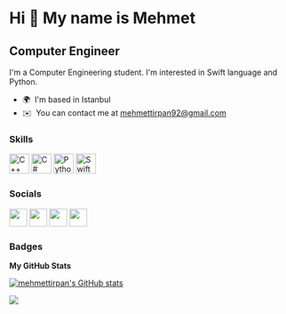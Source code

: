 Hi 👋 My name is Mehmet
=======================

Computer Engineer
-----------------

I'm a Computer Engineering student. I'm interested in Swift language and Python.

* 🌍  I'm based in Istanbul
* ✉️  You can contact me at [mehmettirpan92@gmail.com](mailto:mehmettirpan92@gmail.com)

### Skills

<p align="left">
<a href="https://docs.microsoft.com/en-us/cpp/?view=msvc-170" target="_blank" rel="noreferrer"><img src="https://raw.githubusercontent.com/danielcranney/readme-generator/main/public/icons/skills/cplusplus-colored.svg" width="36" height="36" alt="C++" /></a>
<a href="https://docs.microsoft.com/en-us/dotnet/csharp/" target="_blank" rel="noreferrer"><img src="https://raw.githubusercontent.com/danielcranney/readme-generator/main/public/icons/skills/csharp-colored.svg" width="36" height="36" alt="C#" /></a>
<a href="https://www.python.org/" target="_blank" rel="noreferrer"><img src="https://raw.githubusercontent.com/danielcranney/readme-generator/main/public/icons/skills/python-colored.svg" width="36" height="36" alt="Python" /></a>
<a href="https://developer.apple.com/swift/" target="_blank" rel="noreferrer"><img src="https://raw.githubusercontent.com/danielcranney/readme-generator/main/public/icons/skills/swift-colored.svg" width="36" height="36" alt="Swift" /></a>
</p>


### Socials

<p align="left"> <a href="https://www.github.com/mehmettirpan" target="_blank" rel="noreferrer"><img src="https://raw.githubusercontent.com/danielcranney/readme-generator/main/public/icons/socials/github.svg" width="32" height="32" /></a> <a <a href="https://www.linkedin.com/in/mehmet-tırpan-41bb86105/" target="_blank" rel="noreferrer"><img src="https://raw.githubusercontent.com/danielcranney/readme-generator/main/public/icons/socials/linkedin.svg" width="32" height="32" /></a> <a href="https://www.stackoverflow.com/users/18847312/mehmet-tırpan" target="_blank" rel="noreferrer"><img src="https://raw.githubusercontent.com/danielcranney/readme-generator/main/public/icons/socials/stackoverflow.svg" width="32" height="32" /></a> <a href="https://www.twitter.com/mehmet_tirpan" target="_blank" rel="noreferrer"><img src="https://raw.githubusercontent.com/danielcranney/readme-generator/main/public/icons/socials/twitter.svg" width="32" height="32" /></a></p>

### Badges

<b>My GitHub Stats</b>

<a href="http://www.github.com/mehmettirpan"><img src="https://github-readme-stats.vercel.app/api?username=mehmettirpan&show_icons=true&hide=prs,issues,contribs&count_private=true&title_color=0891b2&text_color=ffffff&icon_color=14b8a6&bg_color=1c1917&hide_border=true&show_icons=true" alt="mehmettirpan's GitHub stats" /></a>

<a href="http://www.github.com/mehmettirpan"><img src="https://github-readme-streak-stats.herokuapp.com/?user=mehmettirpan&stroke=ffffff&background=1c1917&ring=0891b2&fire=0891b2&currStreakNum=ffffff&currStreakLabel=0891b2&sideNums=ffffff&sideLabels=ffffff&dates=ffffff&hide_border=true" /></a>
